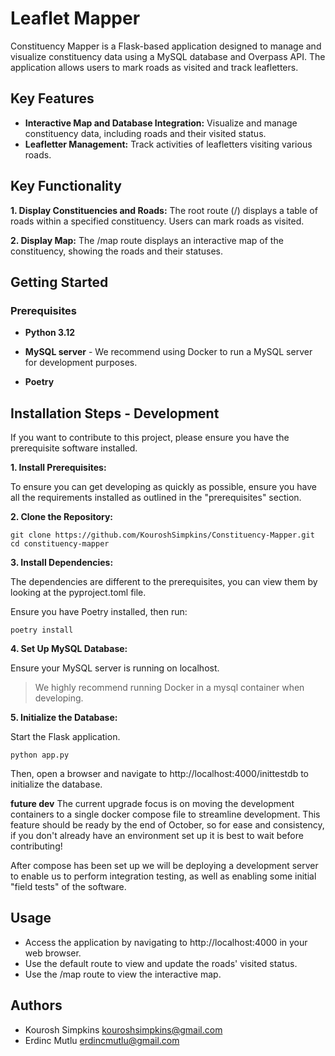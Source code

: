 # Leaflet Mapper
Constituency Mapper is a Flask-based application designed to manage and visualize constituency data using a MySQL database and Overpass API. The application allows users to mark roads as visited and track leafletters.

## Key Features
- **Interactive Map and Database Integration:** Visualize and manage constituency data, including roads and their visited status.
- **Leafletter Management:** Track activities of leafletters visiting various roads.

## Key Functionality

**1. Display Constituencies and Roads:**
The root route (/) displays a table of roads within a specified constituency. Users can mark roads as visited.

**2. Display Map:** The /map route displays an interactive map of the constituency, showing the roads and their statuses.

## Getting Started

### Prerequisites
- **Python 3.12**

- **MySQL server** - We recommend using Docker to run a MySQL server for development purposes.

- **Poetry**

## Installation Steps - Development

If you want to contribute to this project, please ensure you have the prerequisite software installed.

**1. Install Prerequisites:**

To ensure you can get developing as quickly as possible, ensure you have all the requirements installed as outlined in the
"prerequisites" section.

**2. Clone the Repository:**
```
git clone https://github.com/KouroshSimpkins/Constituency-Mapper.git
cd constituency-mapper
```

**3. Install Dependencies:**

The dependencies are different to the prerequisites, you can view them by looking at the pyproject.toml file.

Ensure you have Poetry installed, then run:
```
poetry install
```

**4. Set Up MySQL Database:**

Ensure your MySQL server is running on localhost.

>We highly recommend running Docker in a mysql container when developing.

**5. Initialize the Database:**

Start the Flask application.
```
python app.py
```
Then, open a browser and navigate to http://localhost:4000/inittestdb to initialize the database.

**future dev**
The current upgrade focus is on moving the development containers to a single docker compose file to streamline development.
This feature should be ready by the end of October, so for ease and consistency, if you don't already have an environment set up it is best to wait before contributing!

After compose has been set up we will be deploying a development server to enable us to perform integration testing, as well as enabling some initial "field tests" of the software.

## Usage
- Access the application by navigating to http://localhost:4000 in your web browser.
- Use the default route to view and update the roads' visited status.
- Use the /map route to view the interactive map.

## Authors
- Kourosh Simpkins kouroshsimpkins@gmail.com
- Erdinc Mutlu erdincmutlu@gmail.com
